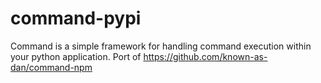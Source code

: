 # command-pypi
Command is a simple framework for handling command execution within your python application. Port of https://github.com/known-as-dan/command-npm
